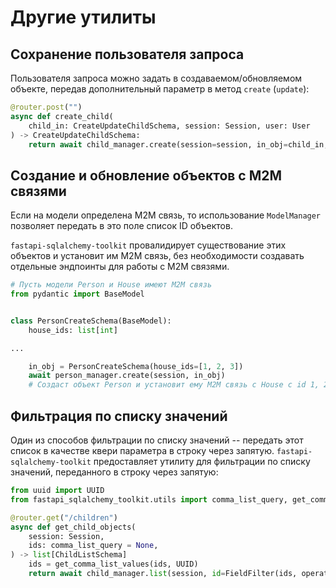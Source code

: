 # Другие утилиты
## Сохранение пользователя запроса

Пользователя запроса можно задать в создаваемом/обновляемом объекте,
передав дополнительный параметр в метод `create` (`update`):
```python
@router.post("")
async def create_child(
    child_in: CreateUpdateChildSchema, session: Session, user: User
) -> CreateUpdateChildSchema:
    return await child_manager.create(session=session, in_obj=child_in, author_id=user.id)
```

## Создание и обновление объектов с M2M связями
Если на модели определена M2M связь, то использование `ModelManager` позволяет передать в это поле список ID объектов.

`fastapi-sqlalchemy-toolkit` провалидирует существование этих объектов и установит им M2M связь,
без необходимости создавать отдельные эндпоинты для работы с M2M связями.

```python
# Пусть модели Person и House имеют M2M связь
from pydantic import BaseModel


class PersonCreateSchema(BaseModel):
    house_ids: list[int]

...

    in_obj = PersonCreateSchema(house_ids=[1, 2, 3])
    await person_manager.create(session, in_obj)
    # Создаст объект Person и установит ему M2M связь с House с id 1, 2 и 3
```

## Фильтрация по списку значений
Один из способов фильтрации по списку значений -- передать этот список в качестве
квери параметра в строку через запятую.
`fastapi-sqlalchemy-toolkit` предоставляет утилиту для фильтрации по списку значений, переданного в строку через запятую:
```python
from uuid import UUID
from fastapi_sqlalchemy_toolkit.utils import comma_list_query, get_comma_list_values

@router.get("/children")
async def get_child_objects(
    session: Session,
    ids: comma_list_query = None,
) -> list[ChildListSchema]
    ids = get_comma_list_values(ids, UUID)
    return await child_manager.list(session, id=FieldFilter(ids, operator="in_"))
```
